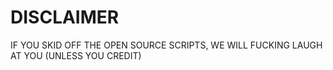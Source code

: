 # DISCLAIMER
IF YOU SKID OFF THE OPEN SOURCE SCRIPTS, WE WILL FUCKING LAUGH AT YOU (UNLESS YOU CREDIT)
